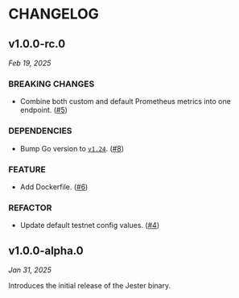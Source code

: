 # CHANGELOG

## v1.0.0-rc.0

*Feb 19, 2025*

### BREAKING CHANGES

- Combine both custom and default Prometheus metrics into one endpoint. ([#5](https://github.com/noble-assets/jester/issues/5))

### DEPENDENCIES

- Bump Go version to [`v1.24`](https://go.dev/doc/go1.24). ([#8](https://github.com/noble-assets/jester/issues/8))

### FEATURE

- Add Dockerfile. ([#6](https://github.com/noble-assets/jester/issues/6))

### REFACTOR

- Update default testnet config values. ([#4](https://github.com/noble-assets/jester/pull/4))

## v1.0.0-alpha.0

*Jan 31, 2025*

Introduces the initial release of the Jester binary.
